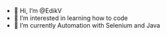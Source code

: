 - 👋 Hi, I’m @EdikV
- 👀 I’m interested in learning how to code
- 🌱 I’m currently Automation with Selenium and Java

<!---
EdikV/EdikV is a ✨ special ✨ repository because its `README.md` (this file) appears on your GitHub profile.
You can click the Preview link to take a look at your changes.
--->
